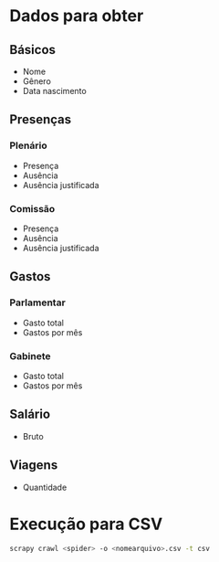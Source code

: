 # Dados para obter

## Básicos

- Nome
- Gênero
- Data nascimento

## Presenças

### Plenário

- Presença
- Ausência
- Ausência justificada

### Comissão

- Presença
- Ausência
- Ausência justificada

## Gastos

### Parlamentar

- Gasto total
- Gastos por mês

### Gabinete

- Gasto total
- Gastos por mês

## Salário

- Bruto

## Viagens

- Quantidade

# Execução para CSV

```sh
scrapy crawl <spider> -o <nomearquivo>.csv -t csv
```
